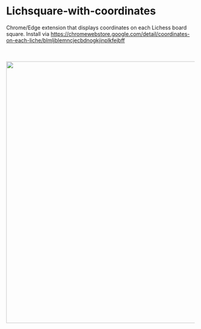 # Lichsquare-with-coordinates

Chrome/Edge extension that displays coordinates on each Lichess board square. Install via https://chromewebstore.google.com/detail/coordinates-on-each-liche/blmljblemncjecbdnogkjinplkfejbff

<br />
<br />


<img src="https://github.com/abs/lichsquare-with-coordinates/assets/41166/b7363b31-a7db-4cd9-a759-57f8662a15f5" width=700 />
